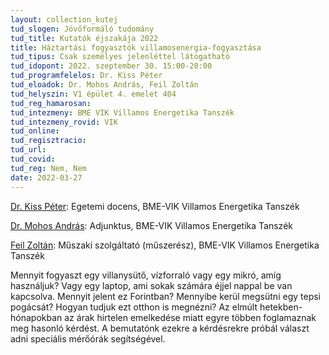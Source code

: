 ```yaml
---
layout: collection_kutej
tud_slogen: Jövőformáló tudomány
tud_title: Kutatók éjszakája 2022
title: Háztartási fogyasztók villamosenergia-fogyasztása
tud_tipus: Csak személyes jelenléttel látogatható
tud_idopont: 2022. szeptember 30. 15:00-20:00
tud_programfelelos: Dr. Kiss Péter
tud_eloadok: Dr. Mohos András, Feil Zoltán
tud_helyszin: V1 épület 4. emelet 404
tud_reg_hamarosan:
tud_intezmeny: BME VIK Villamos Energetika Tanszék
tud_intezmeny_rovid: VIK
tud_online:
tud_regisztracio:
tud_url:
tud_covid:
tud_reg: Nem, Nem
date: 2022-03-27
---
```


<a href="https://vet.bme.hu/munkatarsak/17937-kiss-peter" target="_blank">Dr. Kiss Péter</a>: Egetemi docens, BME-VIK Villamos Energetika Tanszék

<a href="https://vet.bme.hu/munkatarsak/21162-mohos-andras " target="_blank">Dr. Mohos András</a>: Adjunktus, BME-VIK Villamos Energetika Tanszék

<a href="https://vet.bme.hu/munkatarsak/19125-feil-zoltan" target="_blank">Feil Zoltán</a>: Műszaki szolgáltató (műszerész), BME-VIK Villamos Energetika Tanszék


Mennyit fogyaszt egy villanysütő, vízforraló vagy egy mikró, amíg használjuk? Vagy egy laptop, ami sokak számára éjjel nappal be van kapcsolva. Mennyit jelent ez Forintban? Mennyibe kerül megsütni egy tepsi pogácsát? Hogyan tudjuk ezt otthon is megnézni? Az elmúlt hetekben-hónapokban az árak hirtelen emelkedése miatt egyre többen foglamaznak meg hasonló kérdést. A bemutatónk ezekre a kérdésrekre próbál választ adni speciális mérőórák segítségével.



